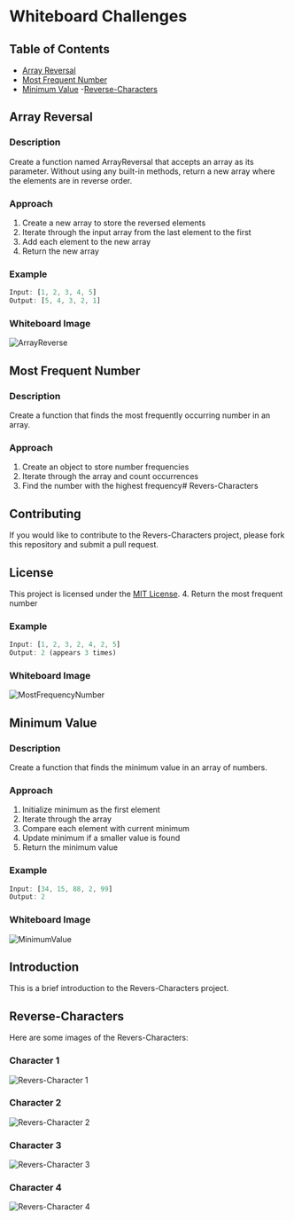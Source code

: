 # Whiteboard Challenges
## Table of Contents
- [Array Reversal](#array-reversal)
- [Most Frequent Number](#most-frequent-number)
- [Minimum Value](#minimum-value)
-[Reverse-Characters](#reverse-characters)

## Array Reversal

### Description
Create a function named ArrayReversal that accepts an array as its parameter.
Without using any built-in methods, return a new array where the elements are in reverse order.

### Approach
1. Create a new array to store the reversed elements
2. Iterate through the input array from the last element to the first
3. Add each element to the new array
4. Return the new array

### Example
```javascript
Input: [1, 2, 3, 4, 5]
Output: [5, 4, 3, 2, 1]
```

### Whiteboard Image
![ArrayReverse](./ArrayReverse/reverseArrays-miro.png)

## Most Frequent Number

### Description
Create a function that finds the most frequently occurring number in an array.

### Approach
1. Create an object to store number frequencies
2. Iterate through the array and count occurrences
3. Find the number with the highest frequency# Revers-Characters


## Contributing

If you would like to contribute to the Revers-Characters project, please fork this repository and submit a pull request.

## License

This project is licensed under the [MIT License](https://opensource.org/licenses/MIT).
4. Return the most frequent number

### Example
```javascript
Input: [1, 2, 3, 2, 4, 2, 5]
Output: 2 (appears 3 times)
```

### Whiteboard Image
![MostFrequencyNumber](./MostFrequancy/MostFrquancyNumber.png)

## Minimum Value

### Description
Create a function that finds the minimum value in an array of numbers.

### Approach
1. Initialize minimum as the first element
2. Iterate through the array
3. Compare each element with current minimum
4. Update minimum if a smaller value is found
5. Return the minimum value

### Example
```javascript
Input: [34, 15, 88, 2, 99]
Output: 2

```

### Whiteboard Image
![MinimumValue](./minValue/minmumValue-miro.png)





## Introduction

This is a brief introduction to the Revers-Characters project.

## Reverse-Characters

Here are some images of the Revers-Characters:

### Character 1

![Revers-Character 1](./Reverse-Characters/reverse-images/code.png)

### Character 2

![Revers-Character 2](./Reverse-Characters/reverse-images/output1.png)

### Character 3

![Revers-Character 3](./Reverse-Characters/reverse-images/output2.png)

### Character 4 

![Revers-Character 4](./Reverse-Characters/reverse-images/exp.png)

